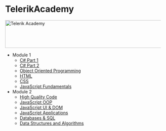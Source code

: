 # TelerikAcademy
<a href="http://academy.telerik.com/?utm_source=site&utm_medium=banner&utm_content=728x90&utm_campaign=community" title="Уроци по програмиране уроци по програмиране"><img width="728" height="90" src="http://academy.telerik.com/images/default-album/telerik-academy-banner-728x90.jpg?sfvrsn=2" alt="Telerik Academy"/></a>
<br/>
<ul>
  <li>Module 1
    <ul>
      <li><a href="https://github.com/ginovski/TelerikAcademy/tree/master/C%23%20Part%201">C# Part 1</a></li>
      <li><a href="https://github.com/ginovski/TelerikAcademy/tree/master/C%23%20Part%202">C# Part 2</a></li>
      <li><a href="https://github.com/ginovski/TelerikAcademy/tree/master/Object%20Oriented%20Programming">Object Oriented Programming</a></li>
      <li><a href="https://github.com/ginovski/TelerikAcademy/tree/master/HTML">HTML</a></li>
      <li><a href="https://github.com/ginovski/TelerikAcademy/tree/master/CSS">CSS</a></li>
      <li><a href="https://github.com/ginovski/TelerikAcademy/tree/master/JavaScript%20Fundamentals">JavaScript Fundamentals</a></li>
    </ul>
  </li>
  <li>Module 2
    <ul>
      <li><a href="https://github.com/ginovski/TelerikAcademy/tree/master/High-Quality%20Code">High Quality Code</a></li>
      <li><a href="https://github.com/ginovski/TelerikAcademy/tree/master/JavaScript%20OOP">JavaScript OOP</a></li>
      <li><a href="https://github.com/ginovski/TelerikAcademy/tree/master/JavaScript%20UI%20%26%20DOM">JavaScript UI & DOM</a></li>
      <li><a href="https://github.com/ginovski/TelerikAcademy/tree/master/JavaScript%20Applications">JavaScript Applications</a></li>
      <li><a href="https://github.com/ginovski/TelerikAcademy/tree/master/Databases">Databases & SQL</a></li>
      <li><a href="https://github.com/ginovski/TelerikAcademy/tree/master/Data%20Structures%20and%20Algorithms">Data Structures and Algorithms</a></li>
    </ul>
  </li>
</ul>
